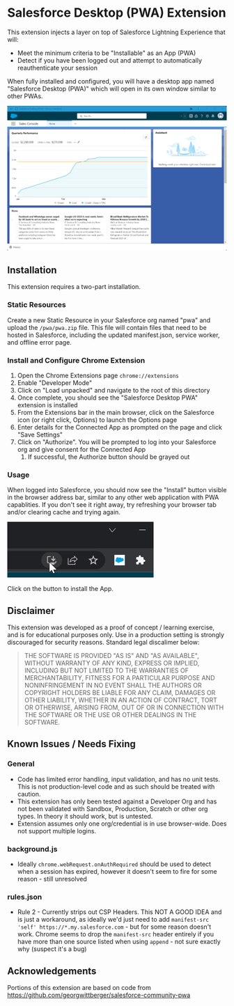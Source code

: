 # Salesforce Desktop (PWA) Extension
This extension injects a layer on top of Salesforce Lightning Experience that will:
* Meet the minimum criteria to be "Installable" as an App (PWA)
* Detect if you have been logged out and attempt to automatically reauthenticate your session

When fully installed and configured, you will have a desktop app named "Salesforce Desktop (PWA)" which will open in its own window similar to other PWAs.

![Salesforce as a PWA](/images/pwa-screenshot.png)

## Installation 
This extension requires a two-part installation.

### Static Resources
Create a new Static Resource in your Salesforce org named "pwa" and upload the `/pwa/pwa.zip` file. This file will contain files that need to be hosted in Salesforce, including the updated manifest.json, service worker, and offline error page.

### Install and Configure Chrome Extension
1. Open the Chrome Extensions page `chrome://extensions` 
1. Enable "Developer Mode"
1. Click on "Load unpacked" and navigate to the root of this directory
1. Once complete, you should see the "Salesforce Desktop PWA" extension is installed
1. From the Extensions bar in the main browser, click on the Salesforce icon (or right click, Options) to launch the Options page
1. Enter details for the Connected App as prompted on the page and click "Save Settings"
1. Click on "Authorize". You will be prompted to log into your Salesforce org and give consent for the Connected App 
    1. If successful, the Authorize button should be grayed out

### Usage
When logged into Salesforce, you should now see the "Install" button visible in the browser address bar, similar to any other web application with PWA capablities. If you don't see it right away, try refreshing your browser tab and/or clearing cache and trying again.

![PWA Install Screenshot](/images/chrome-install-screenshot.png)

Click on the button to install the App.

## Disclaimer
This extension was developed as a proof of concept / learning exercise, and is for educational purposes only. Use in a production setting is strongly discouraged for security reasons. Standard legal discalimer below:

> THE SOFTWARE IS PROVIDED "AS IS" AND "AS AVAILABLE", WITHOUT WARRANTY OF
> ANY KIND, EXPRESS OR IMPLIED, INCLUDING BUT NOT LIMITED TO THE WARRANTIES
> OF MERCHANTABILITY, FITNESS FOR A PARTICULAR PURPOSE AND NONINFRINGEMENT
> IN NO EVENT SHALL THE AUTHORS OR COPYRIGHT HOLDERS BE LIABLE FOR ANY CLAIM,
> DAMAGES OR OTHER LIABILITY, WHETHER IN AN ACTION OF CONTRACT, TORT OR
> OTHERWISE, ARISING FROM, OUT OF OR IN CONNECTION WITH THE SOFTWARE OR THE
> USE OR OTHER DEALINGS IN THE SOFTWARE.

## Known Issues / Needs Fixing

### General
* Code has limited error handling, input validation, and has no unit tests. This is not production-level code and as such should be treated with caution.
* This extension has only been tested against a Developer Org and has not been validated with Sandbox, Production, Scratch or other org types. In theory it should work, but is untested. 
* Extension assumes only one org/credential is in use browser-wide. Does not support multiple logins.

### background.js
* Ideally `chrome.webRequest.onAuthRequired` should be used to detect when a session has expired, however it doesn't seem to fire for some reason - still unresolved

### rules.json
* Rule 2 - Currently strips out CSP Headers. This NOT A GOOD IDEA and is just a workaround, as ideally we'd just need to add `manifest-src 'self' https://*.my.salesforce.com` - but for some reason doesn't work. Chrome seems to drop the `manifest-src` header entirely if you have more than one source listed when using `append` - not sure exactly why (suspect it's a bug)

## Acknowledgements
Portions of this extension are based on code from https://github.com/georgwittberger/salesforce-community-pwa 